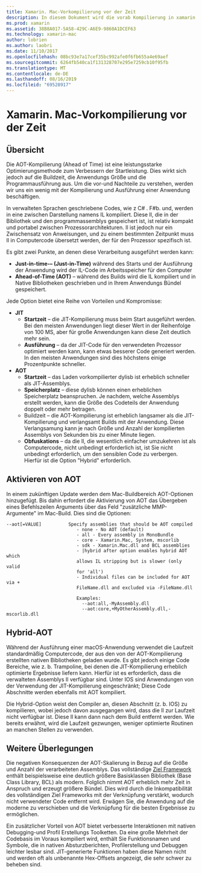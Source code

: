 ```yaml
---
title: Xamarin. Mac-Vorkompilierung vor der Zeit
description: In diesem Dokument wird die vorab Kompilierung in xamarin. Mac beschrieben. Es vergleicht die AOT-Kompilierung mit der JIT-Kompilierung, erläutert, wie AOT aktiviert wird, und zeigt einen Einblick in Hybrid-AOT.
ms.prod: xamarin
ms.assetid: 38B8A017-5A58-429C-A6E9-9860A1DCEF63
ms.technology: xamarin-mac
author: lobrien
ms.author: laobri
ms.date: 11/10/2017
ms.openlocfilehash: 08bc93e7a17cef35bc992afe0f6fb655a4e69aef
ms.sourcegitcommit: 6264fb540ca1f131328707e295e7259cb10f95fb
ms.translationtype: MT
ms.contentlocale: de-DE
ms.lasthandoff: 08/16/2019
ms.locfileid: "69528917"
---
```

# <a name="xamarinmac-ahead-of-time-compilation"></a>Xamarin. Mac-Vorkompilierung vor der Zeit

## <a name="overview"></a>Übersicht

Die AOT-Kompilierung (Ahead of Time) ist eine leistungsstarke Optimierungsmethode zum Verbessern der Startleistung. Dies wirkt sich jedoch auf die Buildzeit, die Anwendungs Größe und die Programmausführung aus. Um die vor-und Nachteile zu verstehen, werden wir uns ein wenig mit der Kompilierung und Ausführung einer Anwendung beschäftigen.

In verwalteten Sprachen geschriebene Codes, wie z C# . F#b. und, werden in eine zwischen Darstellung namens IL kompiliert. Diese Il, die in der Bibliothek und den programmassemblys gespeichert ist, ist relativ kompakt und portabel zwischen Prozessorarchitekturen. Il ist jedoch nur ein Zwischensatz von Anweisungen, und zu einem bestimmten Zeitpunkt muss Il in Computercode übersetzt werden, der für den Prozessor spezifisch ist.

Es gibt zwei Punkte, an denen diese Verarbeitung ausgeführt werden kann:

- **Just-in-time-– (Just-in-Time)** während des Starts und der Ausführung der Anwendung wird der IL-Code im Arbeitsspeicher für den Computer
- **Ahead-of-Time (AOT)** – während des Builds wird die IL kompiliert und in Native Bibliotheken geschrieben und in Ihrem Anwendungs Bündel gespeichert.

Jede Option bietet eine Reihe von Vorteilen und Kompromisse:

- **JIT**
  - **Startzeit** – die JIT-Kompilierung muss beim Start ausgeführt werden. Bei den meisten Anwendungen liegt dieser Wert in der Reihenfolge von 100 MS, aber für große Anwendungen kann diese Zeit deutlich mehr sein.
  - **Ausführung** – da der JIT-Code für den verwendeten Prozessor optimiert werden kann, kann etwas besserer Code generiert werden. In den meisten Anwendungen sind dies höchstens einige Prozentpunkte schneller.
- **AOT**
  - **Startzeit** – das Laden vorkompilierter dylisb ist erheblich schneller als JIT-Assemblys.
  - **Speicherplatz** – diese dylisb können einen erheblichen Speicherplatz beanspruchen. Je nachdem, welche Assemblys erstellt werden, kann die Größe des Codeteils der Anwendung doppelt oder mehr betragen.
  - Buildzeit – die AOT-Kompilierung ist erheblich langsamer als die JIT-Kompilierung und verlangsamt Builds mit der Anwendung. Diese Verlangsamung kann je nach Größe und Anzahl der kompilierten Assemblys von Sekunden bis zu einer Minute liegen.
  - **Obfuskations** – da die Il, die wesentlich einfacher umzukehren ist als Computercode, nicht unbedingt erforderlich ist, ist Sie nicht unbedingt erforderlich, um den sensiblen Code zu verbergen. Hierfür ist die Option "Hybrid" erforderlich.

## <a name="enabling-aot"></a>Aktivieren von AOT

In einem zukünftigen Update werden dem Mac-Buildbereich AOT-Optionen hinzugefügt. Bis dahin erfordert die Aktivierung von AOT das Übergeben eines Befehlszeilen Arguments über das Feld "zusätzliche MMP-Argumente" im Mac-Build. Dies sind die Optionen:

```
--aot[=VALUE]          Specify assemblies that should be AOT compiled
                          - none - No AOT (default)
                          - all - Every assembly in MonoBundle
                          - core - Xamarin.Mac, System, mscorlib
                          - sdk - Xamarin.Mac.dll and BCL assemblies
                          - |hybrid after option enables hybrid AOT which
                          allows IL stripping but is slower (only valid
                          for 'all')
                          - Individual files can be included for AOT via +
                          FileName.dll and excluded via -FileName.dll

                          Examples:
                            --aot:all,-MyAssembly.dll
                            --aot:core,+MyOtherAssembly.dll,-mscorlib.dll
```


## <a name="hybrid-aot"></a>Hybrid-AOT

Während der Ausführung einer macOS-Anwendung verwendet die Laufzeit standardmäßig Computercode, der aus den von der AOT-Kompilierung erstellten nativen Bibliotheken geladen wurde. Es gibt jedoch einige Code Bereiche, wie z. b. Trampoline, bei denen die JIT-Kompilierung erheblich optimierte Ergebnisse liefern kann. Hierfür ist es erforderlich, dass die verwalteten Assemblys Il verfügbar sind. Unter IOS sind Anwendungen von der Verwendung der JIT-Kompilierung eingeschränkt; Diese Code Abschnitte werden ebenfalls mit AOT kompiliert.

Die Hybrid-Option weist den Compiler an, diesen Abschnitt (z. b. IOS) zu kompilieren, wobei jedoch davon ausgegangen wird, dass die Il zur Laufzeit nicht verfügbar ist. Diese Il kann dann nach dem Build entfernt werden. Wie bereits erwähnt, wird die Laufzeit gezwungen, weniger optimierte Routinen an manchen Stellen zu verwenden.

## <a name="further-considerations"></a>Weitere Überlegungen

Die negativen Konsequenzen der AOT-Skalierung in Bezug auf die Größe und Anzahl der verarbeiteten Assemblys. Das vollständige [Ziel Framework](~/mac/platform/target-framework.md) enthält beispielsweise eine deutlich größere Basisklassen Bibliothek (Base Class Library, BCL) als modern. Folglich nimmt AOT erheblich mehr Zeit in Anspruch und erzeugt größere Bündel. Dies wird durch die Inkompatibilität des vollständigen Ziel Frameworks mit der Verknüpfung verstärkt, wodurch nicht verwendeter Code entfernt wird. Erwägen Sie, die Anwendung auf die moderne zu verschieben und die Verknüpfung für die besten Ergebnisse zu ermöglichen.

Ein zusätzlicher Vorteil von AOT bietet verbesserte Interaktionen mit nativen Debugging-und Profil Erstellungs Toolketten. Da eine große Mehrheit der Codebasis im Voraus kompiliert wird, enthält Sie Funktionsnamen und Symbole, die in nativen Absturzberichten, Profilerstellung und Debuggen leichter lesbar sind. JIT-generierte Funktionen haben diese Namen nicht und werden oft als unbenannte Hex-Offsets angezeigt, die sehr schwer zu beheben sind.
